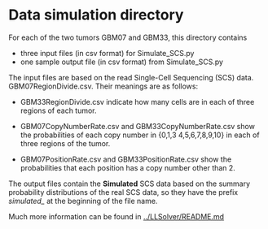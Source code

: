 # Data simulation directory

For each of the two tumors GBM07 and GBM33, this directory contains
- three input files (in csv format) for Simulate_SCS.py
- one sample output file (in csv format) from Simulate_SCS.py

The input files are based on the read Single-Cell Sequencing (SCS)
data. GBM07RegionDivide.csv.
Their meanings are as follows:

- GBM33RegionDivide.csv indicate how many cells are in each of three
  regions of each tumor.

- GBM07CopyNumberRate.csv and GBM33CopyNumberRate.csv show the
  probabilities of each copy number in {0,1,3 4,5,6,7,8,9,10} in each
  of three regions of the tumor.

- GBM07PositionRate.csv and GBM33PositionRate.csv show the
  probabilities that each position has a copy number other than 2.

The output files contain the **Simulated** SCS data based on the summary probability distributions of the real SCS
data, so they have the prefix *simulated_* at the beginning of the
file name.

Much more information can be found in
[../LLSolver/README.md](../LLSolver/README.md)
